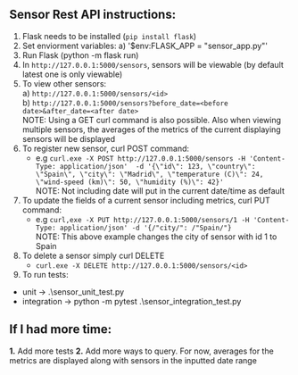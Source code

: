 ## Sensor Rest API instructions:

1. Flask needs to be installed (```pip install flask```) 
2. Set enviorment variables: 
   a) '$env:FLASK_APP = "sensor_app.py"' 
3. Run Flask (python -m flask run) 
4. In ```http://127.0.0.1:5000/sensors```, sensors will be viewable (by default latest one is only viewable) 
5. To view other sensors: <br />
   a) ```http://127.0.0.1:5000/sensors/<id>``` <br />
   b) ```http://127.0.0.1:5000/sensors?before_date=<before date>&after_date=<after date>``` <br />
NOTE: Using a GET curl command is also possible. Also when viewing multiple sensors, the averages of the metrics of the current displaying sensors will be displayed
6. To register new sensor, curl POST command:
   - e.g  ```curl.exe -X POST http://127.0.0.1:5000/sensors
            -H 'Content-Type: application/json' 
            -d '{\"id\": 123, \"country\": \"Spain\", \"city\": \"Madrid\", \"temperature (C)\": 24, \"wind-speed (km)\": 50, \"humidity (%)\": 42}'``` <br />
    NOTE: Not including date will put in the current date/time as default <br />
7. To update the fields of a current sensor including metrics, curl PUT command:
   - e.g ```curl,exe -X PUT http://127.0.0.1:5000/sensors/1 -H 'Content-Type: application/json' -d '{/"city/": /"Spain/"}``` <br />
   NOTE: This above example changes the city of sensor with id 1 to Spain
8. To delete a sensor simply curl DELETE
   - ```curl.exe -X DELETE http://127.0.0.1:5000/sensors/<id>```
9. To run tests:
- unit -> .\sensor_unit_test.py
- integration ->  python -m pytest .\sensor_integration_test.py


## If I had more time:
**1.** Add more tests
**2.** Add more ways to query. For now, averages for the metrics are displayed along with sensors in the inputted date range
